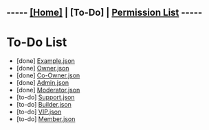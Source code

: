 ## ----- [[Home]](/readme.md) | [To-Do] | [Permission List](/permissions.md) -----
# To-Do List

- [done] [Example.json](/example.json)
- [done] [Owner.json](/owner.json)
- [done] [Co-Owner.json](/co-owner.json)
- [done] [Admin.json](/admin.json)
- [done] [Moderator.json](/moderator.json)
- [to-do] [Support.json](/support.json)
- [to-do] [Builder.json](/builder.json)
- [to-do] [VIP.json](/vip.json)
- [to-do] [Member.json](/member.json)